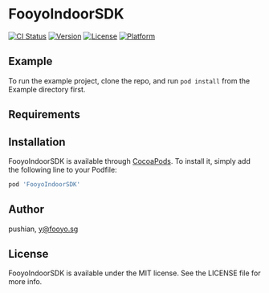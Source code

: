 # FooyoIndoorSDK

[![CI Status](https://img.shields.io/travis/pushian/FooyoIndoorSDK.svg?style=flat)](https://travis-ci.org/pushian/FooyoIndoorSDK)
[![Version](https://img.shields.io/cocoapods/v/FooyoIndoorSDK.svg?style=flat)](https://cocoapods.org/pods/FooyoIndoorSDK)
[![License](https://img.shields.io/cocoapods/l/FooyoIndoorSDK.svg?style=flat)](https://cocoapods.org/pods/FooyoIndoorSDK)
[![Platform](https://img.shields.io/cocoapods/p/FooyoIndoorSDK.svg?style=flat)](https://cocoapods.org/pods/FooyoIndoorSDK)

## Example

To run the example project, clone the repo, and run `pod install` from the Example directory first.

## Requirements

## Installation

FooyoIndoorSDK is available through [CocoaPods](https://cocoapods.org). To install
it, simply add the following line to your Podfile:

```ruby
pod 'FooyoIndoorSDK'
```

## Author

pushian, y@fooyo.sg

## License

FooyoIndoorSDK is available under the MIT license. See the LICENSE file for more info.
